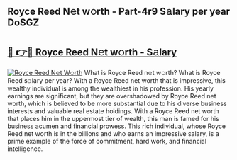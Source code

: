 ## Royce Reed N𝚎t w𝚘rth - Part-4r9 S𝚊lary per year DoSGZ

# <h2><a href="http://gc3l55.nevu.top/?p=Royce+Reed">🔗 👉🔴 Royce Reed N𝚎t w𝚘rth - S𝚊lary</a></h2>

[![Royce Reed N𝚎t W𝚘rth](https://i.imgur.com/Oavwk0R.jpeg)](http://gc3l55.nevu.top/?p=Royce+Reed)
What is Royce Reed n𝚎t w𝚘rth? What is Royce Reed s𝚊lary per year?
With a Royce Reed net worth that is impressive, this wealthy individual is among the wealthiest in his profession. His yearly earnings are significant, but they are overshadowed by Royce Reed net worth, which is believed to be more substantial due to his diverse business interests and valuable real estate holdings. With a Royce Reed net worth that places him in the uppermost tier of wealth, this man is famed for his business acumen and financial prowess. This rich individual, whose Royce Reed net worth is in the billions and who earns an impressive salary, is a prime example of the force of commitment, hard work, and financial intelligence.
